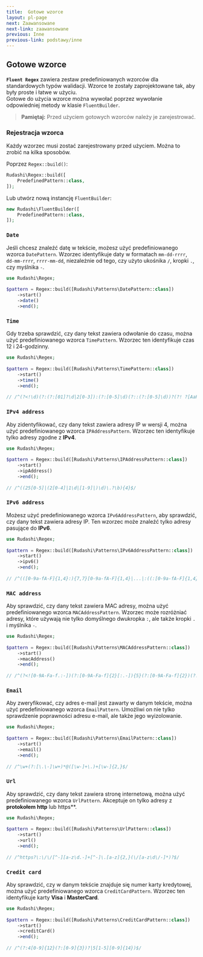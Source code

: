 ```yaml
---
title:  Gotowe wzorce
layout: pl-page
next: Zaawansowane
next-link: zaawansowane
previous: Inne
previous-link: podstawy/inne
---
```


## Gotowe wzorce

**`Fluent Regex`** zawiera zestaw predefiniowanych wzorców dla standardowych typów walidacji. 
Wzorce te zostały zaprojektowane tak, aby były proste i łatwe w użyciu.  
Gotowe do użycia wzorce można wywołać poprzez wywołanie odpowiedniej metody w klasie `FluentBuilder`.

> **Pamiętaj:** Przed użyciem gotowych wzorców należy je zarejestrować.

### Rejestracja wzorca

Każdy wzorzec musi zostać zarejestrowany przed użyciem. Można to zrobić na kilka sposobów.

Poprzez `Regex::build()`:

```php
Rudashi\Regex::build([
    PredefinedPattern::class,
]);
```

Lub utwórz nową instancję `FluentBuilder`:

```php
new Rudashi\FluentBuilder([
    PredefinedPattern::class,
]);
```

### `Date`

Jeśli chcesz znaleźć datę w tekście, możesz użyć predefiniowanego wzorca `DatePattern`. Wzorzec identyfikuje daty 
w formatach `mm-dd-rrrr`, `dd-mm-rrrr`, `rrrr-mm-dd`, niezależnie od tego, czy użyto ukośnika `/`, kropki `.`, czy myślnika `-`.

```php
use Rudashi\Regex;
 
$pattern = Regex::build([Rudashi\Patterns\DatePattern::class])
    ->start()
    ->date()
    ->end();
 ```

### `Time`

Gdy trzeba sprawdzić, czy dany tekst zawiera odwołanie do czasu, można użyć predefiniowanego wzorca `TimePattern`. 
Wzorzec ten identyfikuje czas 12 i 24-godzinny.

```php
use Rudashi\Regex;
 
$pattern = Regex::build([Rudashi\Patterns\TimePattern::class])
    ->start()
    ->time()
    ->end();
 
// /^(?<!\d)(?:(?:[01]?\d|2[0-3]):(?:[0-5]\d)(?::(?:[0-5]\d))?(?! ?[AaPp][Mm])|(?:0?[1-9]|1[0-2]):(?:[0-5]\d)(?: ?[AaPp][Mm])?)$/
```

### `IPv4 address`

Aby zidentyfikować, czy dany tekst zawiera adresy IP w wersji 4, można użyć predefiniowanego wzorca `IPAddressPattern`.
Wzorzec ten identyfikuje tylko adresy zgodne z **IPv4**.

```php
use Rudashi\Regex;
 
$pattern = Regex::build([Rudashi\Patterns\IPAddressPattern::class])
    ->start()
    ->ipAddress()
    ->end();
 
// /^((25[0-5]|(2[0-4]|1\d|[1-9]|)\d)\.?\b){4}$/
```

### `IPv6 address`

Możesz użyć predefiniowanego wzorca `IPv6AddressPattern`, aby sprawdzić, czy dany tekst zawiera adresy IP.
Ten wzorzec może znaleźć tylko adresy pasujące do **IPv6**.

```php
use Rudashi\Regex;
 
$pattern = Regex::build([Rudashi\Patterns\IPv6AddressPattern::class])
    ->start()
    ->ipv6()
    ->end();
 
// /^(([0-9a-fA-F]{1,4}:){7,7}[0-9a-fA-F]{1,4}|...|:((:[0-9a-fA-F]{1,4}){1,7}|:))$/
```

### `MAC address`

Aby sprawdzić, czy dany tekst zawiera MAC adresy, można użyć predefiniowanego wzorca `MACAddressPattern`.
Wzorzec może rozróżniać adresy, które używają nie tylko domyślnego dwukropka `:`, ale także kropki `.` i myślnika `-`.

```php
use Rudashi\Regex;
 
$pattern = Regex::build([Rudashi\Patterns\MACAddressPattern::class])
    ->start()
    ->macAddress()
    ->end();
 
// /^(?<![0-9A-Fa-f.:-])(?:[0-9A-Fa-f]{2}[:.-]){5}(?:[0-9A-Fa-f]{2})(?![0-9A-Fa-f:-])$/
```

### `Email`

Aby zweryfikować, czy adres e-mail jest zawarty w danym tekście, można użyć predefiniowanego wzorca `EmailPattern`. 
Umożliwi on nie tylko sprawdzenie poprawności adresu e-mail, ale także jego wyizolowanie.

```php
use Rudashi\Regex;
 
$pattern = Regex::build([Rudashi\Patterns\EmailPattern::class])
    ->start()
    ->email()
    ->end();
 
// /^\w+(?:[\.\-]\w+)*@([\w-]+\.)+[\w-]{2,}$/
```

### `Url`

Aby sprawdzić, czy dany tekst zawiera stronę internetową, można użyć predefiniowanego wzorca `UrlPattern`. 
Akceptuje on tylko adresy z **protokołem http** lub https**.

```php
use Rudashi\Regex;
 
$pattern = Regex::build([Rudashi\Patterns\UrlPattern::class])
    ->start()
    ->url()
    ->end();
 
// /^https?\:\/\/[^-][a-z\d.-]+[^-]\.[a-z]{2,}(\/[a-z\d\/-]*)?$/
```

### `Credit card`

Aby sprawdzić, czy w danym tekście znajduje się numer karty kredytowej, można użyć predefiniowanego wzorca `CreditCardPattern`. 
Wzorzec ten identyfikuje karty **Visa** i **MasterCard**.

```php
use Rudashi\Regex;
 
$pattern = Regex::build([Rudashi\Patterns\CreditCardPattern::class])
    ->start()
    ->creditCard()
    ->end();
 
// /^(?:4[0-9]{12}(?:[0-9]{3})?|5[1-5][0-9]{14})$/
```
